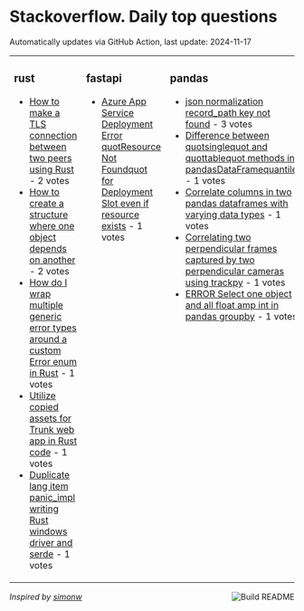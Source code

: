 # Stackoverflow. Daily top questions 

Automatically updates via GitHub Action, last update: <!-- date starts -->2024-11-17<!-- date ends -->


<table><tr><td valign="top" width="33%">

### rust
<!-- rust starts -->
* [How to make a TLS connection between two peers using Rust](https://stackoverflow.com/questions/79194535/how-to-make-a-tls-connection-between-two-peers-using-rust) - 2 votes
* [How to create a structure where one object depends on another](https://stackoverflow.com/questions/79196234/how-to-create-a-structure-where-one-object-depends-on-another) - 2 votes
* [How do I wrap multiple generic error types around a custom Error enum in Rust](https://stackoverflow.com/questions/79194709/how-do-i-wrap-multiple-generic-error-types-around-a-custom-error-enum-in-rust) - 1 votes
* [Utilize copied assets for Trunk web app in Rust code](https://stackoverflow.com/questions/79197678/utilize-copied-assets-for-trunk-web-app-in-rust-code) - 1 votes
* [Duplicate lang item panic_impl writing Rust windows driver and serde](https://stackoverflow.com/questions/79195530/duplicate-lang-item-panic-impl-writing-rust-windows-driver-and-serde) - 1 votes
<!-- rust ends -->
</td><td valign="top" width="34%">


### fastapi
<!-- fastapi starts -->
* [Azure App Service Deployment Error quotResource Not Foundquot for Deployment Slot even if resource exists](https://stackoverflow.com/questions/79194869/azure-app-service-deployment-error-resource-not-found-for-deployment-slot-eve) - 1 votes
<!-- fastapi ends -->
</td><td valign="top" width="34%">


### pandas
<!-- pandas starts -->
* [json normalization record_path key not found](https://stackoverflow.com/questions/79195581/json-normalization-record-path-key-not-found) - 3 votes
* [Difference between quotsinglequot and quottablequot methods in pandasDataFramequantile](https://stackoverflow.com/questions/79197104/difference-between-single-and-table-methods-in-pandas-dataframe-quantile) - 1 votes
* [Correlate columns in two pandas dataframes with varying data types](https://stackoverflow.com/questions/79195896/correlate-columns-in-two-pandas-dataframes-with-varying-data-types) - 1 votes
* [Correlating two perpendicular frames captured by two perpendicular cameras using trackpy](https://stackoverflow.com/questions/79197912/correlating-two-perpendicular-frames-captured-by-two-perpendicular-cameras-using) - 1 votes
* [ERROR Select one object and all float amp int in pandas groupby](https://stackoverflow.com/questions/79195523/error-select-one-object-and-all-float-int-in-pandas-groupby) - 1 votes
<!-- pandas ends -->
</td></tr></table>

<a href="https://github.com/hp0404/hp0404/actions"><img src="https://github.com/hp0404/hp0404/workflows/Build%20README/badge.svg" align="right" alt="Build README"></a> <p>*Inspired by  [simonw](https://github.com/simonw/simonw)*</p>
